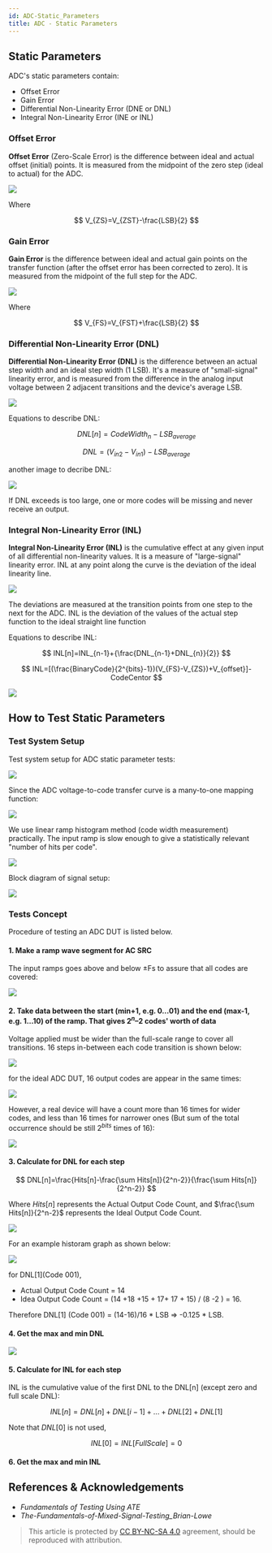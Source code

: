 ```yaml
---
id: ADC-Static_Parameters
title: ADC - Static Parameters
---
```



## Static Parameters

ADC's static parameters contain:

- Offset Error
- Gain Error
- Differential Non-Linearity Error (DNE or DNL)
- Integral Non-Linearity Error (INE or INL)

### Offset Error

**Offset Error** (Zero-Scale Error) is the difference between ideal and actual offset (initial) points. It is measured from the midpoint of the zero step (ideal to actual) for the ADC.

![](https://cos.wiki-power.com/img/20221008154521.png)

Where

$$
V_{ZS}=V_{ZST}-\frac{LSB}{2}
$$

### Gain Error

**Gain Error** is the difference between ideal and actual gain points on the transfer function (after the offset error has been corrected to zero). It is measured from the midpoint of the full step for the ADC.

![](https://cos.wiki-power.com/img/20221008155259.png)

Where

$$
V_{FS}=V_{FST}+\frac{LSB}{2}
$$

### Differential Non-Linearity Error (DNL)

**Differential Non-Linearity Error (DNL)** is the difference between an actual step width and an ideal step width (1 LSB). It's a measure of "small-signal" linearity error, and is measured from the difference in the analog input voltage between 2 adjacent transitions and the device's average LSB.

![](https://cos.wiki-power.com/img/20221008160020.png)

Equations to describe DNL:

$$
DNL[n]=CodeWidth_n-LSB_{average}
$$

$$
DNL=(V_{in2}-V_{in1})-LSB_{average}
$$

another image to decribe DNL:

![](https://cos.wiki-power.com/img/20221008161707.png)

If DNL exceeds is too large, one or more codes will be missing and never receive an output.

### Integral Non-Linearity Error (INL)

**Integral Non-Linearity Error (INL)** is the cumulative effect at any given input of all differential non-linearity values. It is a measure of "large-signal" linearity error. INL at any point along the curve is the deviation of the ideal linearity line.

![](https://cos.wiki-power.com/img/20221008163705.png)

The deviations are measured at the transition points from one step to the next for the ADC. INL is the deviation of the values of the actual step function to the ideal straight line function

Equations to describe INL:

$$
INL[n]=INL_{n-1}+{\frac{DNL_{n-1}+DNL_{n}}{2}}
$$

$$
INL=[(\frac{BinaryCode}{2^{bits}-1})(V_{FS}-V_{ZS})+V_{offset}]-CodeCentor
$$

![](https://cos.wiki-power.com/img/20221008163911.png)

## How to Test Static Parameters

### Test System Setup

Test system setup for ADC static parameter tests:

![](https://cos.wiki-power.com/img/20221008184721.png)

Since the ADC voltage-to-code transfer curve is a many-to-one mapping function:

![](https://cos.wiki-power.com/img/20221008185819.png)

We use linear ramp histogram method (code width measurement) practically. The input ramp is slow enough to give a statistically relevant "number of hits per code".

![](https://cos.wiki-power.com/img/20221008190154.png)

Block diagram of signal setup:

![](https://cos.wiki-power.com/img/20221008190612.png)

### Tests Concept

Procedure of testing an ADC DUT is listed below.

#### 1. Make a ramp wave segment for AC SRC

The input ramps goes above and below ±Fs to assure that all codes are covered:

![](https://cos.wiki-power.com/img/20221008193036.png)

#### 2. Take data between the start (min+1, e.g. 0…01) and the end (max-1, e.g. 1…10) of the ramp. That gives $2^n – 2$ codes' worth of data

Voltage applied must be wider than the full-scale range to cover all transitions. 16 steps in-between each code transition is shown below:

![](https://cos.wiki-power.com/img/20221008194207.png)

for the ideal ADC DUT, 16 output codes are appear in the same times:

![](https://cos.wiki-power.com/img/20221008194450.png)

However, a real device will have a count more than 16 times for wider codes, and less than 16 times for narrower ones (But sum of the total occurrence should be still $2^{bits}$ times of 16):

![](https://cos.wiki-power.com/img/20221008194813.png)

#### 3. Calculate for DNL for each step

$$
DNL[n]=\frac{Hits[n]-\frac{\sum Hits[n]}{2^n-2}}{\frac{\sum Hits[n]}{2^n-2}}
$$

Where $Hits[n]$ represents the Actual Output Code Count, and $\frac{\sum Hits[n]}{2^n-2}$ represents the Ideal Output Code Count.

![](https://cos.wiki-power.com/img/20221008234157.png)

For an example historam graph as shown below:

![](https://cos.wiki-power.com/img/20221008234921.png)

for DNL[1](Code 001),

- Actual Output Code Count = 14
- Idea Output Code Count = (14 +18 +15 + 17+ 17 + 15) / (8 -2 ) = 16.

Therefore DNL[1] (Code 001) = (14-16)/16 \* LSB => -0.125 \* LSB.

#### 4. Get the max and min DNL

![](https://cos.wiki-power.com/img/20221008235342.png)

#### 5. Calculate for INL for each step

INL is the cumulative value of the first DNL to the DNL[n] (except zero and full scale DNL):

$$
INL[n]=DNL[n]+DNL[i-1]+...+DNL[2]+DNL[1]
$$

Note that $DNL[0]$ is not used,

$$
INL[0]=INL[FullScale]=0
$$

#### 6. Get the max and min INL

## References & Acknowledgements

- *Fundamentals of Testing Using ATE*
- *The-Fundamentals-of-Mixed-Signal-Testing_Brian-Lowe*

> This article is protected by [CC BY-NC-SA 4.0](https://creativecommons.org/licenses/by/4.0/deed.en) agreement, should be reproduced with attribution.
